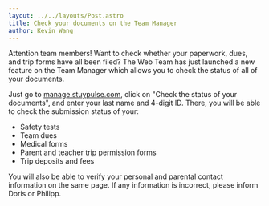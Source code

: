 ```yaml
---
layout: ../../layouts/Post.astro
title: Check your documents on the Team Manager
author: Kevin Wang
---
```

Attention team members! Want to check whether your paperwork, dues, and trip forms have all been filed? The Web Team has just launched a new feature on the Team Manager which allows you to check the status of all of your documents.

Just go to [manage.stuypulse.com](http://manage.stuypulse.com/), click on "Check the status of your documents", and enter your last name and 4-digit ID. There, you will be able to check the submission status of your:

- Safety tests
- Team dues
- Medical forms
- Parent and teacher trip permission forms
- Trip deposits and fees

You will also be able to verify your personal and parental contact information on the same page. If any information is incorrect, please inform Doris or Philipp.
